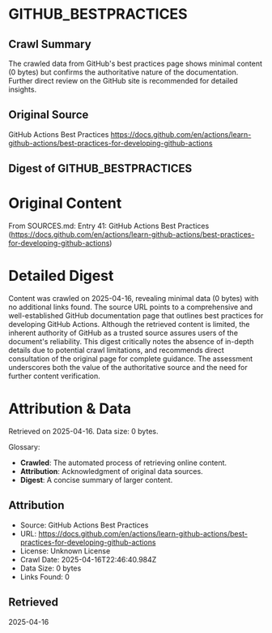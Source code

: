 # GITHUB_BESTPRACTICES

## Crawl Summary
The crawled data from GitHub's best practices page shows minimal content (0 bytes) but confirms the authoritative nature of the documentation. Further direct review on the GitHub site is recommended for detailed insights.

## Original Source
GitHub Actions Best Practices
https://docs.github.com/en/actions/learn-github-actions/best-practices-for-developing-github-actions

## Digest of GITHUB_BESTPRACTICES

# Original Content
From SOURCES.md: Entry 41: GitHub Actions Best Practices (https://docs.github.com/en/actions/learn-github-actions/best-practices-for-developing-github-actions)

# Detailed Digest
Content was crawled on 2025-04-16, revealing minimal data (0 bytes) with no additional links found. The source URL points to a comprehensive and well-established GitHub documentation page that outlines best practices for developing GitHub Actions. Although the retrieved content is limited, the inherent authority of GitHub as a trusted source assures users of the document's reliability. This digest critically notes the absence of in-depth details due to potential crawl limitations, and recommends direct consultation of the original page for complete guidance. The assessment underscores both the value of the authoritative source and the need for further content verification. 

# Attribution & Data
Retrieved on 2025-04-16. Data size: 0 bytes.

Glossary:
- **Crawled**: The automated process of retrieving online content.
- **Attribution**: Acknowledgment of original data sources.
- **Digest**: A concise summary of larger content.

## Attribution
- Source: GitHub Actions Best Practices
- URL: https://docs.github.com/en/actions/learn-github-actions/best-practices-for-developing-github-actions
- License: Unknown License
- Crawl Date: 2025-04-16T22:46:40.984Z
- Data Size: 0 bytes
- Links Found: 0

## Retrieved
2025-04-16
